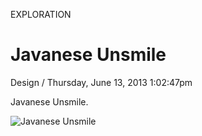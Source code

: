 <p class="type">EXPLORATION</p>

# Javanese Unsmile

<p class="meta">Design  /  Thursday, June 13, 2013 1:02:47pm</p>

Javanese Unsmile.

![Javanese Unsmile](https://farooq-agent.web.app/assets/images/works/details/215-javanese-unsmile/i41.png)
